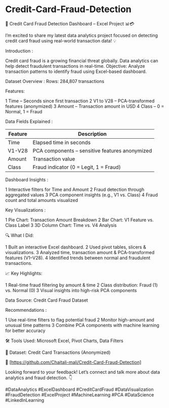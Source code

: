 # Credit-Card-Fraud-Detection
🚨 Credit Card Fraud Detection Dashboard – Excel Project 📊💳

I’m excited to share my latest data analytics project focused on detecting credit card fraud using real-world transaction data! 💡

Introduction :

Credit card fraud is a growing financial threat globally.
Data analytics can help detect fraudulent transactions in real-time.
Objective: Analyze transaction patterns to identify fraud using Excel-based dashboard.

Dataset Overview :
 Rows: 284,807 transactions

Features:

1 Time – Seconds since first transaction
2 V1 to V28 – PCA-transformed features (anonymized)
3 Amount – Transaction amount in USD
4 Class – 0 = Normal, 1 = Fraud

 Data Fields Explained :

 | Feature | Description                                    |
| ------- | ---------------------------------------------- |
| Time    | Elapsed time in seconds                        |
| V1-V28  | PCA components – sensitive features anonymized |
| Amount  | Transaction value                              |
| Class   | Fraud indicator (0 = Legit, 1 = Fraud)         |

Dashboard Insights :

1 Interactive filters for Time and Amount
2 Fraud detection through aggregated values
3 PCA component insights (e.g., V1 vs. Class)
4 Fraud count and total amounts visualized

Key Visualizations :

1 Pie Chart: Transaction Amount Breakdown
2 Bar Chart: V1 Feature vs. Class Label
3 3D Column Chart: Time vs. V4 Analysis

🔍 What I Did:

1 Built an interactive Excel dashboard.
2 Used pivot tables, slicers & visualizations.
3 Analyzed time, transaction amount & PCA-transformed features (V1–V28).
4 Identified trends between normal and fraudulent transactions.

📈 Key Highlights:

1 Real-time fraud filtering by amount & time
2 Class distribution: Fraud (1) vs. Normal (0)
3 Visual insights into high-risk PCA components

Data Source: Credit Card Fraud Dataset

Recommendations :

1 Use real-time filters to flag potential fraud
2 Monitor high-amount and unusual time patterns
3 Combine PCA components with machine learning for better accuracy


🛠️ Tools Used: Microsoft Excel, Pivot Charts, Data Filters

📁 Dataset: Credit Card Transactions (Anonymized)

🔗 [https://github.com/Chaitali-mali/Credit-Card-Fraud-Detection]

Looking forward to your feedback! Let’s connect and talk more about data analytics and fraud detection. 👇

#DataAnalytics #ExcelDashboard #CreditCardFraud #DataVisualization #FraudDetection #ExcelProject #MachineLearning #PCA #DataScience #LinkedInLearning

